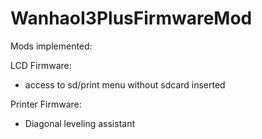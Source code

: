# WanhaoI3PlusFirmwareMod

Mods implemented:

LCD Firmware:
- access to sd/print menu without sdcard inserted

Printer Firmware:
- Diagonal leveling assistant
